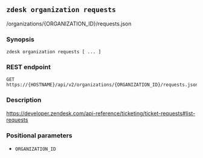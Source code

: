## `zdesk organization requests`

/organizations/{ORGANIZATION_ID}/requests.json

### Synopsis

    zdesk organization requests [ ... ]

### REST endpoint

    GET https://{HOSTNAME}/api/v2/organizations/{ORGANIZATION_ID}/requests.json

### Description

https://developer.zendesk.com/api-reference/ticketing/ticket-requests#list-requests

### Positional parameters

* `ORGANIZATION_ID`


